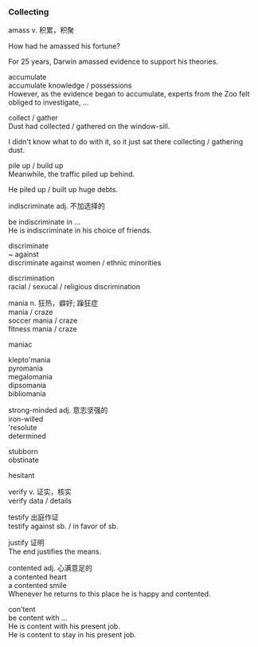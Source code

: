 ### Collecting  
  
amass v. 积累，积聚  
  
How had he amassed his fortune?  
  
For 25 years, Darwin amassed evidence to support his theories.  
  
accumulate  
accumulate knowledge / possessions  
However, as the evidence began to accumulate, experts from the Zoo felt obliged to investigate, ...  
  
collect / gather  
Dust had collected / gathered on the window-sill.  
  
I didn't know what to do with it, so it just sat there collecting / gathering dust.  
  
pile up / build up  
Meanwhile, the traffic piled up behind.  
  
He piled up / built up huge debts.  
  
indiscriminate adj. 不加选择的  
  
be indiscriminate in ...  
He is indiscriminate in his choice of friends.  
  
discriminate  
~ against  
discriminate against women / ethnic minorities  
  
discrimination  
racial / sexucal / religious discrimination  
  
mania n. 狂热，癖好; 躁狂症  
mania / craze  
soccer mania / craze  
fitness mania / craze  
  
maniac  
  
klepto'mania  
pyromania  
megalomania  
dipsomania  
bibliomania  
  
strong-minded adj. 意志坚强的  
iron-willed  
'resolute  
determined  
  
stubborn  
obstinate  
  
hesitant  
  
verify v. 证实，核实  
verify data / details  
  
testify 出庭作证  
testify against sb. / in favor of sb.  
  
justify 证明  
The end justifies the means.  
  
contented adj. 心满意足的  
a contented heart  
a contented smile  
Whenever he returns to this place he is happy and contented.  
  
con'tent  
be content with ...  
He is content with his present job.  
He is content to stay in his present job.  